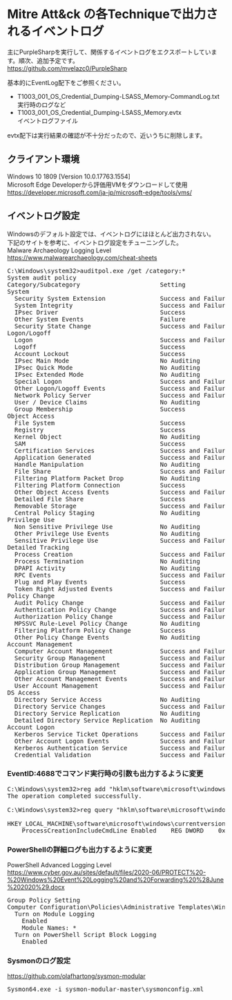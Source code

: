 # Mitre Att&ck の各Techniqueで出力されるイベントログ

主にPurpleSharpを実行して、関係するイベントログをエクスポートしています。順次、追加予定です。<br>
https://github.com/mvelazc0/PurpleSharp


基本的にEventLog配下をご参照ください。<br>
- T1003_001_OS_Credential_Dumping-LSASS_Memory-CommandLog.txt<br>
  実行時のログなど<br>
- T1003_001_OS_Credential_Dumping-LSASS_Memory.evtx<br>
  イベントログファイル<br>

evtx配下は実行結果の確認が不十分だったので、近いうちに削除します。

## クライアント環境
Windows 10 1809 [Version 10.0.17763.1554]<br>
Microsoft Edge Developerから評価用VMをダウンロードして使用<br>
https://developer.microsoft.com/ja-jp/microsoft-edge/tools/vms/

## イベントログ設定
Windowsのデフォルト設定では、イベントログにはほとんど出力されない。<br>
下記のサイトを参考に、イベントログ設定をチューニングした。<br>
Malware Archaeology Logging Level<br>
https://www.malwarearchaeology.com/cheat-sheets
<pre>
C:\Windows\system32>auditpol.exe /get /category:*
System audit policy
Category/Subcategory                      Setting
System
  Security System Extension               Success and Failure
  System Integrity                        Success and Failure
  IPsec Driver                            Success
  Other System Events                     Failure
  Security State Change                   Success and Failure
Logon/Logoff
  Logon                                   Success and Failure
  Logoff                                  Success
  Account Lockout                         Success
  IPsec Main Mode                         No Auditing
  IPsec Quick Mode                        No Auditing
  IPsec Extended Mode                     No Auditing
  Special Logon                           Success and Failure
  Other Logon/Logoff Events               Success and Failure
  Network Policy Server                   Success and Failure
  User / Device Claims                    No Auditing
  Group Membership                        Success
Object Access
  File System                             Success
  Registry                                Success
  Kernel Object                           No Auditing
  SAM                                     Success
  Certification Services                  Success and Failure
  Application Generated                   Success and Failure
  Handle Manipulation                     No Auditing
  File Share                              Success and Failure
  Filtering Platform Packet Drop          No Auditing
  Filtering Platform Connection           Success
  Other Object Access Events              Success and Failure
  Detailed File Share                     Success
  Removable Storage                       Success and Failure
  Central Policy Staging                  No Auditing
Privilege Use
  Non Sensitive Privilege Use             No Auditing
  Other Privilege Use Events              No Auditing
  Sensitive Privilege Use                 Success and Failure
Detailed Tracking
  Process Creation                        Success and Failure
  Process Termination                     No Auditing
  DPAPI Activity                          No Auditing
  RPC Events                              Success and Failure
  Plug and Play Events                    Success
  Token Right Adjusted Events             Success and Failure
Policy Change
  Audit Policy Change                     Success and Failure
  Authentication Policy Change            Success and Failure
  Authorization Policy Change             Success and Failure
  MPSSVC Rule-Level Policy Change         No Auditing
  Filtering Platform Policy Change        Success
  Other Policy Change Events              No Auditing
Account Management
  Computer Account Management             Success and Failure
  Security Group Management               Success and Failure
  Distribution Group Management           Success and Failure
  Application Group Management            Success and Failure
  Other Account Management Events         Success and Failure
  User Account Management                 Success and Failure
DS Access
  Directory Service Access                No Auditing
  Directory Service Changes               Success and Failure
  Directory Service Replication           No Auditing
  Detailed Directory Service Replication  No Auditing
Account Logon
  Kerberos Service Ticket Operations      Success and Failure
  Other Account Logon Events              Success and Failure
  Kerberos Authentication Service         Success and Failure
  Credential Validation                   Success and Failure
</pre>

### EventID:4688でコマンド実行時の引数も出力するように変更
<pre>
C:\Windows\system32>reg add "hklm\software\microsoft\windows\currentversion\policies\system\audit" /v ProcessCreationIncludeCmdLine_Enabled /t REG_DWORD /d 1
The operation completed successfully.

C:\Windows\system32>reg query "hklm\software\microsoft\windows\currentversion\policies\system\audit"

HKEY_LOCAL_MACHINE\software\microsoft\windows\currentversion\policies\system\audit
    ProcessCreationIncludeCmdLine_Enabled    REG_DWORD    0x1
</pre>

### PowerShellの詳細ログも出力するように変更
PowerShell Advanced Logging Level<br>
https://www.cyber.gov.au/sites/default/files/2020-06/PROTECT%20-%20Windows%20Event%20Logging%20and%20Forwarding%20%28June%202020%29.docx
<pre>
Group Policy Setting
Computer Configuration\Policies\Administrative Templates\Windows Components\Windows PowerShell
  Turn on Module Logging
    Enabled
    Module Names: *
  Turn on PowerShell Script Block Logging
    Enabled
</pre>

### Sysmonのログ設定
https://github.com/olafhartong/sysmon-modular
<pre>
Sysmon64.exe -i sysmon-modular-master\sysmonconfig.xml
</pre>
